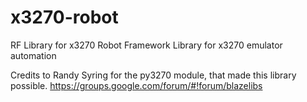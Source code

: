 # x3270-robot

RF Library for x3270
Robot Framework Library for x3270 emulator automation


Credits to Randy Syring for the py3270 module, that made this library possible.
https://groups.google.com/forum/#!forum/blazelibs
